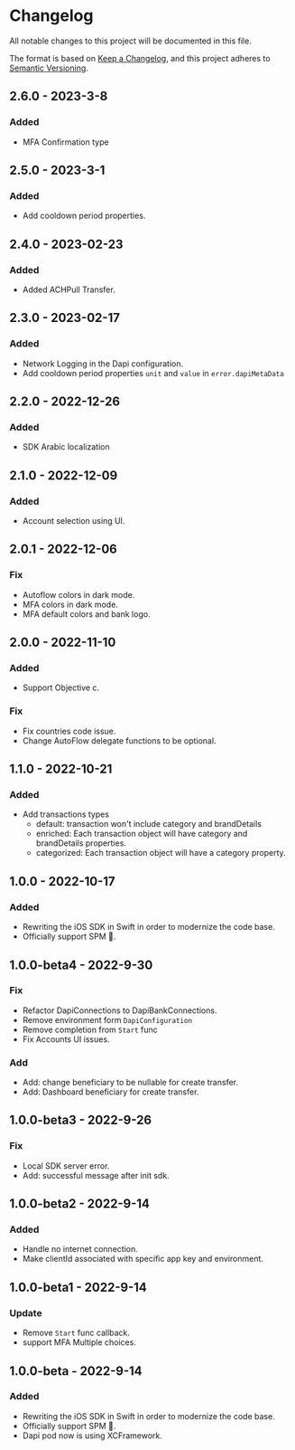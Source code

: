 # Changelog

All notable changes to this project will be documented in this file.

The format is based on [Keep a Changelog](https://keepachangelog.com/en/1.0.0/), and this project adheres to
[Semantic Versioning](https://semver.org/spec/v2.0.0.html).

## 2.6.0 - 2023-3-8
### Added
- MFA Confirmation type

## 2.5.0 - 2023-3-1
### Added
- Add cooldown period properties.

## 2.4.0 - 2023-02-23
### Added
- Added ACHPull Transfer.

## 2.3.0 - 2023-02-17
### Added
- Network Logging in the Dapi configuration.
- Add cooldown period properties `unit` and `value` in `error.dapiMetaData`

## 2.2.0 - 2022-12-26
### Added
- SDK Arabic localization  

## 2.1.0 - 2022-12-09
### Added
- Account selection using UI.

## 2.0.1 - 2022-12-06
### Fix
- Autoflow colors in dark mode.
- MFA colors in dark mode.
- MFA default colors and bank logo.

## 2.0.0 - 2022-11-10
### Added
- Support Objective c.
### Fix
- Fix countries code issue.
- Change AutoFlow delegate functions to be optional.

## 1.1.0 - 2022-10-21
### Added
- Add transactions types
    - default: transaction  won't include category and brandDetails
    - enriched: Each transaction object will have category and brandDetails properties.
    - categorized: Each transaction object will have a category property.

## 1.0.0 - 2022-10-17
### Added
- Rewriting the iOS SDK in Swift in order to modernize the code base.
- Officially support SPM 🎉.

## 1.0.0-beta4 - 2022-9-30
### Fix
- Refactor DapiConnections to DapiBankConnections.
- Remove environment form `DapiConfiguration`
- Remove completion from `Start` func
- Fix Accounts UI issues.
### Add
- Add: change beneficiary to be nullable for create transfer.
- Add: Dashboard beneficiary for create transfer.

## 1.0.0-beta3 - 2022-9-26
### Fix
- Local SDK server error.
- Add: successful message after init sdk.

## 1.0.0-beta2 - 2022-9-14
### Added
- Handle no internet connection.
- Make clientId associated with specific app key and environment.

## 1.0.0-beta1 - 2022-9-14
### Update
- Remove `Start` func callback.
- support MFA Multiple choices.

## 1.0.0-beta - 2022-9-14
### Added
- Rewriting the iOS SDK in Swift in order to modernize the code base.
- Officially support SPM 🎉.
- Dapi pod now is using XCFramework.
